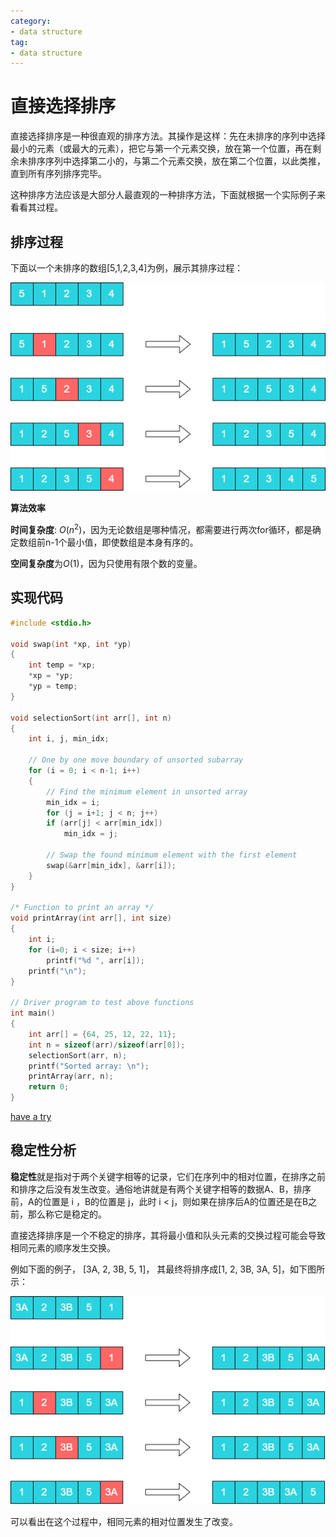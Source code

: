 ```yaml
---
category: 
- data structure
tag:
- data structure
---
```


# 直接选择排序

直接选择排序是一种很直观的排序方法。其操作是这样：先在未排序的序列中选择最小的元素（或最大的元素），把它与第一个元素交换，放在第一个位置，再在剩余未排序序列中选择第二小的，与第二个元素交换，放在第二个位置，以此类推，直到所有序列排序完毕。

这种排序方法应该是大部分人最直观的一种排序方法，下面就根据一个实际例子来看看其过程。

## 排序过程

下面以一个未排序的数组[5,1,2,3,4]为例，展示其排序过程：

![select_sort](https://raw.githubusercontent.com/zgjsxx/static-img-repo/main/blog/datastructure_algorithm/select_sort/select_sort.png)


**算法效率**

**时间复杂度**: $O({n}^{2})$，因为无论数组是哪种情况，都需要进行两次for循环，都是确定数组前n-1个最小值，即使数组是本身有序的。

**空间复杂度**为$O({1})$，因为只使用有限个数的变量。

## 实现代码

```cpp
#include <stdio.h> 

void swap(int *xp, int *yp) 
{ 
	int temp = *xp; 
	*xp = *yp; 
	*yp = temp; 
} 

void selectionSort(int arr[], int n) 
{ 
	int i, j, min_idx; 

	// One by one move boundary of unsorted subarray 
	for (i = 0; i < n-1; i++) 
	{ 
		// Find the minimum element in unsorted array 
		min_idx = i; 
		for (j = i+1; j < n; j++) 
		if (arr[j] < arr[min_idx]) 
			min_idx = j; 

		// Swap the found minimum element with the first element 
		swap(&arr[min_idx], &arr[i]); 
	} 
} 

/* Function to print an array */
void printArray(int arr[], int size) 
{ 
	int i; 
	for (i=0; i < size; i++) 
		printf("%d ", arr[i]); 
	printf("\n"); 
} 

// Driver program to test above functions 
int main() 
{ 
	int arr[] = {64, 25, 12, 22, 11}; 
	int n = sizeof(arr)/sizeof(arr[0]); 
	selectionSort(arr, n); 
	printf("Sorted array: \n"); 
	printArray(arr, n); 
	return 0; 
} 
```

[have a try](https://godbolt.org/z/43exqjsrz)


## 稳定性分析

**稳定性**就是指对于两个关键字相等的记录，它们在序列中的相对位置，在排序之前和排序之后没有发生改变。通俗地讲就是有两个关键字相等的数据A、B，排序前，A的位置是 i ，B的位置是 j，此时 i < j，则如果在排序后A的位置还是在B之前，那么称它是稳定的。

直接选择排序是一个不稳定的排序，其将最小值和队头元素的交换过程可能会导致相同元素的顺序发生交换。

例如下面的例子， [3A, 2, 3B, 5, 1]， 其最终将排序成[1, 2, 3B, 3A, 5]，如下图所示：

![select_sort2](https://raw.githubusercontent.com/zgjsxx/static-img-repo/main/blog/datastructure_algorithm/select_sort/select_sort2.png)

可以看出在这个过程中，相同元素的相对位置发生了改变。
